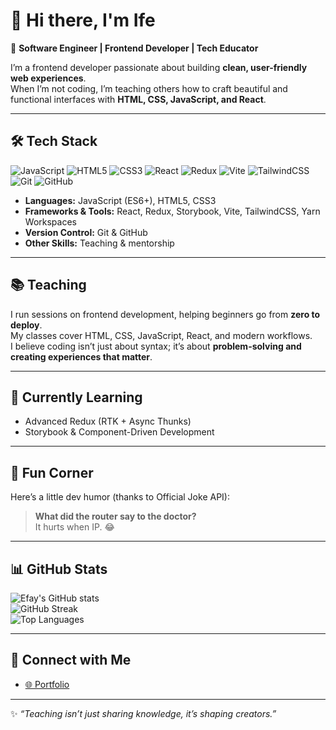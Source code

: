 # 👋 Hi there, I'm Ife  

🚀 **Software Engineer | Frontend Developer | Tech Educator**  

I’m a frontend developer passionate about building **clean, user-friendly web experiences**.  
When I’m not coding, I’m teaching others how to craft beautiful and functional interfaces with **HTML, CSS, JavaScript, and React**.  

---

## 🛠 Tech Stack  

![JavaScript](https://img.shields.io/badge/JavaScript-F7DF1E?style=for-the-badge&logo=javascript&logoColor=000) 
![HTML5](https://img.shields.io/badge/HTML5-E34F26?style=for-the-badge&logo=html5&logoColor=fff) 
![CSS3](https://img.shields.io/badge/CSS3-1572B6?style=for-the-badge&logo=css3&logoColor=fff) 
![React](https://img.shields.io/badge/React-61DAFB?style=for-the-badge&logo=react&logoColor=000) 
![Redux](https://img.shields.io/badge/Redux-764ABC?style=for-the-badge&logo=redux&logoColor=fff) 
![Vite](https://img.shields.io/badge/Vite-646CFF?style=for-the-badge&logo=vite&logoColor=fff) 
![TailwindCSS](https://img.shields.io/badge/Tailwind_CSS-06B6D4?style=for-the-badge&logo=tailwindcss&logoColor=fff) 
![Git](https://img.shields.io/badge/Git-F05032?style=for-the-badge&logo=git&logoColor=fff) 
![GitHub](https://img.shields.io/badge/GitHub-181717?style=for-the-badge&logo=github&logoColor=fff)


- **Languages:** JavaScript (ES6+), HTML5, CSS3 
- **Frameworks & Tools:** React, Redux, Storybook, Vite, TailwindCSS, Yarn Workspaces 
- **Version Control:** Git & GitHub
- **Other Skills:** Teaching & mentorship

---

## 📚 Teaching  
I run sessions on frontend development, helping beginners go from **zero to deploy**.  
My classes cover HTML, CSS, JavaScript, React, and modern workflows.  
I believe coding isn’t just about syntax; it’s about **problem-solving and creating experiences that matter**.  

---

## 🌱 Currently Learning  
- Advanced Redux (RTK + Async Thunks)  
- Storybook & Component-Driven Development

---

## 🎉 Fun Corner  
Here’s a little dev humor (thanks to Official Joke API):  
<!-- JOKE-START -->
> **What did the router say to the doctor?**  
> It hurts when IP. 😂
<!-- JOKE-END -->

---

## 📊 GitHub Stats

![Efay's GitHub stats](https://github-readme-stats.vercel.app/api?username=ifechiglory&count_private=true&show_icons=true&include_all_commits=true&theme=radical)  
![GitHub Streak](https://streak-stats.demolab.com?user=ifechiglory&theme=radical)  
![Top Languages](https://github-readme-stats.vercel.app/api/top-langs/?username=ifechiglory&layout=compact&langs_count=8&count_private=true&theme=radical&cache_seconds=1800)

---

## 🔗 Connect with Me  
- [🌐 Portfolio](https://portfolio-ifechiglory.vercel.app/)  

---

✨ *“Teaching isn’t just sharing knowledge, it’s shaping creators.”*  
